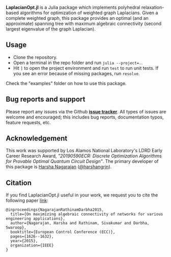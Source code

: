 <!-- # LaplacianOpt.jl -->
**LaplacianOpt.jl** is a Julia package which implements polyhedral relaxation-based algorithms for optimization of weighted graph Laplacians. Given a complete weighted graph, this package provides an optimal (and an approximate) spanning tree with maximum algebraic connectivity (second largest eigenvalue of the graph Laplacian).   

## Usage
- Clone the repository.
- Open a terminal in the repo folder and run `julia --project=.`.
- Hit `]` to open the project environment and run `test` to run unit tests. If
  you see an error because of missing packages, run `resolve`.

Check the "examples" folder on how to use this package.

## Bug reports and support
Please report any issues via the Github **[issue tracker](https://github.com/harshangrjn/LaplacianOpt.jl/issues)**. All types of issues are welcome and encouraged; this includes bug reports, documentation typos, feature requests, etc.

## Acknowledgement
This work was supported by Los Alamos National Laboratory's LDRD Early Career Research Award, *"20190590ECR: Discrete Optimization Algorithms for Provable Optimal Quantum Circuit Design"*. The primary developer of this package is [Harsha Nagarajan](http://harshanagarajan.com) ([@harshangrjn](https://github.com/harshangrjn)). 

## Citation
If you find LaplacianOpt.jl useful in your work, we request you to cite the following paper [link](https://doi.org/10.1109/ECC.2015.7330770): 
```
@inproceedings{NagarajanRathinamDarbha2015,
  title={On maximizing algebraic connectivity of networks for various engineering applications},
  author={Nagarajan, Harsha and Rathinam, Sivakumar and Darbha, Swaroop},
  booktitle={European Control Conference (ECC)},
  pages={1626--1632},
  year={2015},
  organization={IEEE}
}
```